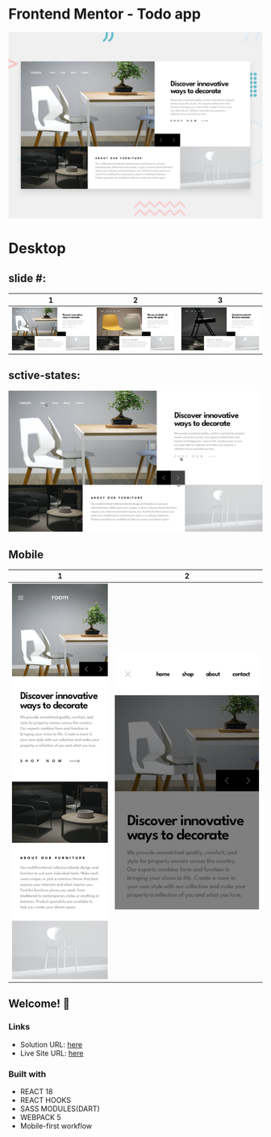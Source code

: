 # Frontend Mentor - Todo app

![Design preview for the Todo app coding challenge](./design/desktop-preview.jpg)

# Desktop

## slide #:
1 | 2 | 3
--- | --- | ---
![Design preview for desktop slide #1](./design/desktop-design-slide-1.jpg) | ![Design preview for desktop slide #2](./design/desktop-design-slide-2.jpg) | ![Design preview for desktop slide #2](./design/desktop-design-slide-3.jpg)

## sctive-states: 

![Design preview for desktop slide #1](./design//active-states.jpg)

## Mobile



1 | 2
--- | ---
![Design preview for mobile](./design/mobile-design.jpg) | ![Design preview for mobile navigation](./design/mobile-navigation.jpg) 

## Welcome! 👋


### Links

-   Solution URL: [here]()
-   Live Site URL: [here](https://room-homepage-master-woad.vercel.app/)

### Built with

-   REACT 18
-   REACT HOOKS
-   SASS MODULES(DART)
-   WEBPACK 5
-   Mobile-first workflow

